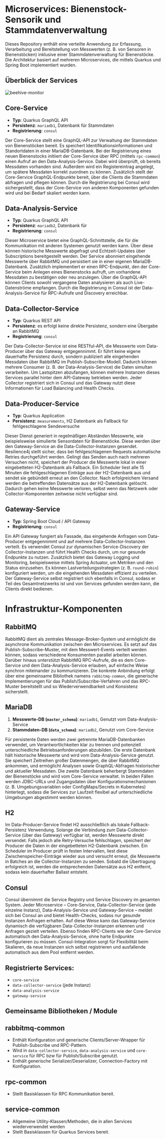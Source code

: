 # Microservices: Bienenstock-Sensorik und Stammdatenverwaltung

Dieses Repository enthält eine verteilte Anwendung zur Erfassung, Verarbeitung und Bereitstellung von Messwerten (z. B. von Sensoren in Bienenstöcken) inklusive einer Stammdatenverwaltung für Bienenstöcke. Die Architektur basiert auf mehreren Microservices, die mittels Quarkus und Spring Boot implementiert wurden.

## Überblick der Services

![beehive-monitor](./docs/images/beehive-monitor-light.png)

## Core-Service
- **Typ**: Quarkus GraphQL API
- **Persistenz**: `mariadb1`, Datenbank für Stammdaten
- **Registrierung**: `consul`

Der Core-Service stellt eine GraphQL-API zur Verwaltung der Stammdaten von Bienenstöcken bereit. Es speichert Identifikationsinformationen und Standortdaten in einer MariaDB-Datenbank. Bei der Registrierung eines neuen Bienenstocks initiiert der Core-Service über RPC (mittels `rpc-common`) einen Aufruf an den Data-Analysis-Service. Dabei wird überprüft, ob bereits Messdaten vorhanden sind. Außerdem wird ein Registereintrag angelegt, um spätere Messdaten korrekt zuordnen zu können. Zusätzlich stellt der Core-Service GraphQL-Endpunkte bereit, über die Clients die Stammdaten abfragen und pflegen können. Durch die Registrierung bei Consul wird sichergestellt, dass der Core-Service von anderen Komponenten gefunden wird und bei Bedarf skaliert werden kann.

## Data-Analysis-Service
- **Typ**: Quarkus GraphQL API
- **Persistenz**: `mariadb2`, Datenbank für 
- **Registrierung**: `consul`

Dieser Microservice bietet eine GraphQL-Schnittstelle, die für die Kommunikation mit anderen Systemen genutzt werden kann. Über diese können historische Messwerte abgefragt und Echtzeit-Updates über Subscriptions bereitgestellt werden. Der Service abonniert eingehende Messwerte über RabbitMQ und persistiert sie in einer eigenen MariaDB-Datenbank. Zusätzlich implementiert er einen RPC-Endpunkt, den der Core-Service beim Anlegen eines Bienenstocks aufruft, um vorhandene Messdaten zu bestätigen oder neu anzulegen. Über die GraphQL-API können Clients sowohl vergangene Daten analysieren als auch Live-Datenströme empfangen. Durch die Registrierung in Consul ist der Data-Analysis-Service für RPC-Aufrufe und Discovery erreichbar.

## Data-Collector-Service
- **Typ**: Quarkus REST API
- **Persistenz**: es erfolgt keine direkte Persistenz, sondern eine Übergabe an RabbitMQ
- **Registrierung**: `consul`

Der Data-Collector-Service ist eine RESTful-API, die Messwerte vom Data-Producer über das Gateway entgegennimmt. Er führt keine eigene dauerhafte Persistenz durch, sondern publiziert alle eingehenden Messdaten über RabbitMQ im Publish-Subscribe-Modell. Dadurch können mehrere Consumer (z. B. der Data-Analysis-Service) die Daten simultan verarbeiten. Um Lastspitzen abzufangen, können mehrere Instanzen dieses Services parallel hinter dem API-Gateway betrieben werden. Jeder Collector registriert sich in Consul und das Gateway nutzt diese Informationen für Load Balancing und Health Checks.

## Data-Producer-Service
- **Typ**: Quarkus Application
- **Persistenz**: `measurements`, H2 Datenbank als Fallback für fehlgeschlagene Sendeversuche

Dieser Dienst generiert in regelmäßigen Abständen Messwerte, wie beispielsweise simulierte Sensordaten für Bienenstöcke. Diese werden über den Gateway-Service an die Data-Collector-Instanzen gesendet. Resilience4j stellt sicher, dass bei fehlgeschlagenen Requests automatische Retries durchgeführt werden. Gelingt das Senden auch nach mehreren Versuchen nicht, speichert der Producer die Messwerte lokal in einer eingebetteten H2-Datenbank als Fallback. Ein Scheduler liest alle 15 Minuten die fehlgeschlagenen Einträge aus der H2-Datenbank aus und sendet sie gebündelt erneut an den Collector. Nach erfolgreichem Versand werden die betreffenden Datensätze aus der H2-Datenbank gelöscht. Dadurch gehen keine Messwerte verloren, selbst wenn das Netzwerk oder Collector-Komponenten zeitweise nicht verfügbar sind.

## Gateway-Service
- **Typ**: Spring Boot Cloud / API Gateway
- **Registrierung**: `consul`

Ein API Gateway fungiert als Fassade, das eingehende Anfragen vom Data-Producer entgegennimmt und auf mehrere Data-Collector-Instanzen verteilt. Es verwendet Consul zur dynamischen Service-Discovery der Collector-Instanzen und führt Health Checks durch, um nur gesunde Endpunkte zu nutzen. Zusätzlich bietet das Gateway Logging und Monitoring, beispielsweise mittels Spring Actuator, um Metriken und den Status einzusehen. Es können Lastverteilungsstrategien (z. B. `round-robin`) konfiguriert werden, um die eingehenden Messdaten effizient zu verteilen. Der Gateway-Service selbst registriert sich ebenfalls in Consul, sodass er Teil des Gesamtnetzwerks ist und von Services gefunden werden kann, die Clients direkt bedienen.

# Infrastruktur-Komponenten

## RabbitMQ

RabbitMQ dient als zentrales Message-Broker-System und ermöglicht die asynchrone Kommunikation zwischen den Microservices. Es setzt auf das Publish-Subscribe-Muster, mit dem Messwert-Events verteilt werden können, sodass verschiedene Konsumenten parallel arbeiten können. Darüber hinaus unterstützt RabbitMQ RPC-Aufrufe, die es dem Core-Service und dem Data-Analysis-Service erlauben, auf einfache Weise synchron miteinander zu kommunizieren. Die konkrete Anbindung erfolgt über eine gemeinsame Bibliothek namens `rabbitmq-common`, die generische Implementierungen für das Publish/Subscribe-Verfahren und das RPC-Muster bereitstellt und so Wiederverwendbarkeit und Konsistenz sicherstellt.

## MariaDB

1. **Messwerte-DB (`master_schema`)**: `mariadb1`, Genutzt vom Data-Analysis-Service
2. **Stammdaten-DB (`data_schema`)**: `mariadb2`, Genutzt vom Core-Service

Für persistente Daten werden zwei getrennte MariaDB-Datenbanken verwendet, um Verantwortlichkeiten klar zu trennen und potenziell unterschiedliche Betriebsanforderungen abzubilden. Die erste Datenbank hält historische Messwerte und wird vom Data-Analysis-Service genutzt. Sie speichert Zeitreihen großer Datenmengen, die über RabbitMQ ankommen, und ermöglicht Analysen sowie GraphQL-Abfragen historischer und aktueller Messdaten. Die zweite Datenbank beherbergt Stammdaten der Bienenstöcke und wird vom Core-Service verwaltet. In beiden Fällen werden JDBC-URLs und Zugangsdaten über Konfigurationsmechanismen (z. B. Umgebungsvariablen oder ConfigMaps/Secrets in Kubernetes) hinterlegt, sodass die Services zur Laufzeit flexibel auf unterschiedliche Umgebungen abgestimmt werden können.

## H2

Im Data-Producer-Service findet H2 ausschließlich als lokale Fallback-Persistenz Verwendung. Solange die Verbindung zum Data-Collector-Service (über das Gateway) verfügbar ist, werden Messwerte direkt versendet. Falls jedoch alle Retry-Versuche fehlschlagen, speichert der Producer die Daten in der eingebetteten H2-Datenbank zwischen. Ein Scheduler im Producer prüft in festen Intervallen, liest diese Zwischenspeicher-Einträge wieder aus und versucht erneut, die Messwerte in Batches an die Collector-Instanzen zu senden. Sobald die Übertragung erfolgreich ist, werden die entsprechenden Datensätze aus H2 entfernt, sodass kein dauerhafter Ballast entsteht.

## Consul

Consul übernimmt die Service Registry und Service Discovery im gesamten System. Jeder Microservice – Core-Service, Data-Collector-Service (jede einzelne Instanz), Data-Analysis-Service und Gateway-Service – meldet sich bei Consul an und bietet Health-Checks, sodass nur gesunde Instanzen Anfragen erhalten. Auf diese Weise kann das Gateway-Service dynamisch die verfügbaren Data-Collector-Instanzen erkennen und Anfragen gezielt verteilen. Ebenso finden RPC-Clients wie der Core-Service automatisch den Data-Analysis-Service, ohne harte Endpunkte konfigurieren zu müssen. Consul-Integration sorgt für Flexibilität beim Skalieren, da neue Instanzen sich selbst registrieren und ausfallende automatisch aus dem Pool entfernt werden.

## Registrierte Services:  
 - `core-service`  
 - `data-collector-service` (jede Instanz)  
 - `data-analysis-service`  
 - `gateway-service`

## Gemeinsame Bibliotheken / Module

## **rabbitmq-common**  
- Enthält Konfiguration und generische Clients/Server-Wrapper für Publish-Subscribe und RPC-Pattern.  
- Wird in `data-collector-service`, `data-analysis-service` und `core-service` für RPC bzw für Publish/Subscribe genutzt.  
- Enthält generische Serializer/Deserializer, Connection-Factory mit Konfiguration.

## **rpc-common**  
- Stellt Basisklassen für RPC Kommunikation bereit.

## **service-common**  
- Allgemeine Utility-Klassen/Methoden, die in allen Services wiederverwendet werden
- Stellt Basisklassen für Quarkus Services bereit.
